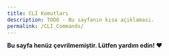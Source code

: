 ```yaml
---
title: CLI Komutları
description: TODO - Bu sayfanın kısa açıklaması.
permalink: /CLI_Commands/
---
```


**Bu sayfa henüz çevrilmemiştir. Lütfen yardım edin! ❤**
